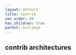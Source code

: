 ```yaml
---
layout: default
title: contrib
nav_order: 89
has_children: true
parent: bullseye
---
```


## contrib architectures
